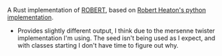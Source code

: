 A Rust implementation of [ROBERT](https://robertheaton.com/2019/03/17/robert-prove-that-your-randomized-trial-really-was-random/), based on [Robert Heaton's python implementation](https://github.com/robert/robert-for-rcts). 
- Provides slightly different output, I think due to the mersenne twister implementation I'm using. The seed isn't being used as I expect, and with classes starting I don't have time to figure out why.
